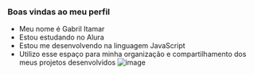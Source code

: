 ### Boas vindas ao meu perfil
- Meu nome é Gabril Itamar
- Estou estudando no Alura
- Estou me desenvolvendo na linguagem JavaScript
- Utilizo esse espaço para minha organização e compartilhamento dos meus projetos desenvolvidos
![image](https://github.com/user-attachments/assets/b2c29628-ae84-4011-8801-b46f9c53a253)
